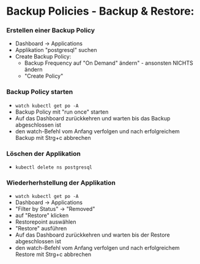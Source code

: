 # Backup Policies - Backup & Restore:

### Erstellen einer Backup Policy
- Dashboard -> Applications
- Applikation "postgresql" suchen
- Create Backup Policy:
  - Backup Frequency auf "On Demand" ändern" - ansonsten NICHTS ändern
  - "Create Policy"

### Backup Policy starten
- `watch kubectl get po -A`
- Backup Policy mit "run once" starten
- Auf das Dashboard zurückkehren und warten bis das Backup abgeschlossen ist
- den watch-Befehl vom Anfang verfolgen und nach erfolgreichem Backup mit Strg+c abbrechen

### Löschen der Applikation
- `kubectl delete ns postgresql`

### Wiederherhstellung der Applikation
- `watch kubectl get po -A`
- Dashboard -> Applications
- "Filter by Status" -> "Removed"
- auf "Restore" klicken
- Restorepoint auswählen
- "Restore" ausführen
- Auf das Dashboard zurückkehren und warten bis der Restore abgeschlossen ist
- den watch-Befehl vom Anfang verfolgen und nach erfolgreichem Restore mit Strg+c abbrechen

